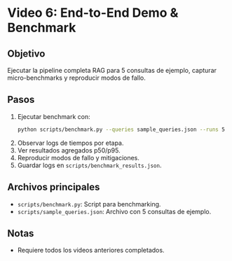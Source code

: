 # Video 6: End-to-End Demo & Benchmark

## Objetivo

Ejecutar la pipeline completa RAG para 5 consultas de ejemplo, capturar micro-benchmarks y reproducir modos de fallo.

## Pasos

1. Ejecutar benchmark con:
   ```bash
   python scripts/benchmark.py --queries sample_queries.json --runs 5
   ```
2. Observar logs de tiempos por etapa.
3. Ver resultados agregados p50/p95.
4. Reproducir modos de fallo y mitigaciones.
5. Guardar logs en `scripts/benchmark_results.json`.

## Archivos principales

- `scripts/benchmark.py`: Script para benchmarking.
- `scripts/sample_queries.json`: Archivo con 5 consultas de ejemplo.

## Notas

- Requiere todos los videos anteriores completados.
